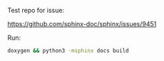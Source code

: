 Test repo for issue:

https://github.com/sphinx-doc/sphinx/issues/9451

Run:
```bash
doxygen && python3 -msphinx docs build 
```